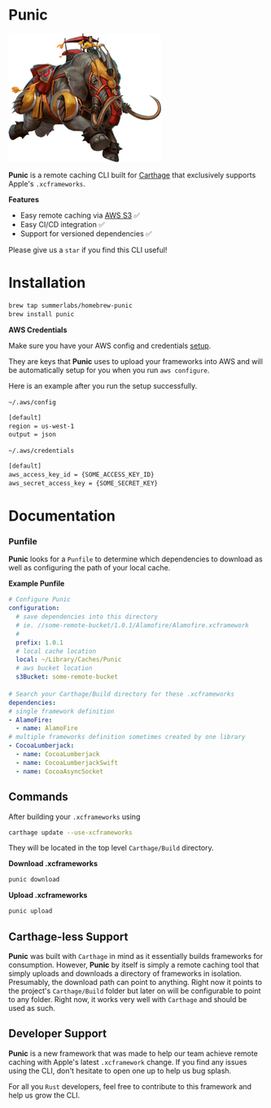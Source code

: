 # Punic

![elephant](assets/elephant_2.png) 

**Punic** is a remote caching CLI built for [Carthage](https://github.com/Carthage/Carthage)
that exclusively supports Apple's `.xcframeworks`.

**Features**
- Easy remote caching via [AWS S3](https://aws.amazon.com/s3/) ✅ 
- Easy CI/CD integration ✅ 
- Support for versioned dependencies ✅ 

Please give us a `star` if you find this CLI useful!


# Installation

```bash
brew tap summerlabs/homebrew-punic
brew install punic
```

**AWS Credentials**

Make sure you have your AWS config and credentials [setup](https://docs.aws.amazon.com/cli/latest/userguide/cli-configure-files.html).

They are keys that **Punic** uses to upload your frameworks into AWS
and will be automatically setup for you when you run `aws configure`.

Here is an example after you run the setup successfully.

`~/.aws/config`
```bash
[default]
region = us-west-1
output = json
```
`~/.aws/credentials`
```bash
[default]
aws_access_key_id = {SOME_ACCESS_KEY_ID}
aws_secret_access_key = {SOME_SECRET_KEY}
```



# Documentation

### Punfile

**Punic** looks for a `Punfile` to determine which dependencies to download 
as well as configuring the path of your local cache.


**Example Punfile**

```yaml
# Configure Punic
configuration:
  # save dependencies into this directory
  # ie. //some-remote-bucket/1.0.1/Alamofire/Alamofire.xcframework
  # 
  prefix: 1.0.1
  # local cache location
  local: ~/Library/Caches/Punic
  # aws bucket location
  s3Bucket: some-remote-bucket
  
# Search your Carthage/Build directory for these .xcframeworks
dependencies:
# single framework definition
- AlamoFire:
  - name: AlamoFire
# multiple frameworks definition sometimes created by one library
- CocoaLumberjack:
  - name: CocoaLumberjack
  - name: CocoaLumberjackSwift
  - name: CocoaAsyncSocket
```

## Commands

After building your `.xcframeworks` using 
```bash
carthage update --use-xcframeworks
```
They will be located in the top level `Carthage/Build` directory.

**Download .xcframeworks**
```bash
punic download
```
**Upload .xcframeworks**
```bash
punic upload
```

## Carthage-less Support

**Punic** was built with `Carthage` in mind as it essentially builds frameworks
for consumption. However, **Punic** by itself is simply a remote caching tool that simply 
uploads and downloads a directory of frameworks in isolation. Presumably, the download path
can point to anything. Right now it points to the project's `Carthage/Build` folder
but later on will be configurable to point to any folder. Right now, it works very
well with `Carthage` and should be used as such.

## Developer Support

**Punic** is a new framework that was made to help our team
achieve remote caching with Apple's latest `.xcframework` change.
If you find any issues using the CLI, don't hesitate to open one up 
to help us bug splash.

For all you `Rust` developers, feel free to contribute to this framework
and help us grow the CLI.




